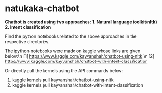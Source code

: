 # natukaka-chatbot

**Chatbot is created using two approaches:**
  **1. Natural language toolkit(nltk)
  2. Intent classification**

Find the python notebooks related to the above approaches in the respective directories.

The ipython-notebooks were made on kaggle whose links are given below:\n
  [1] https://www.kaggle.com/kayvanshah/chatbot-using-nltk \n
  [2] https://www.kaggle.com/kayvanshah/chatbot-with-intent-classification
  
Or directly pull the kernels using the API commands below:
  1. kaggle kernels pull kayvanshah/chatbot-using-nltk
  2. kaggle kernels pull kayvanshah/chatbot-with-intent-classification
  

